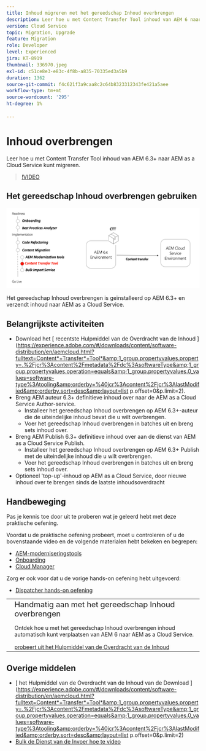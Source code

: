 ```yaml
---
title: Inhoud migreren met het gereedschap Inhoud overbrengen
description: Leer hoe u met Content Transfer Tool inhoud van AEM 6 naar AEM as a Cloud Service kunt migreren.
version: Cloud Service
topic: Migration, Upgrade
feature: Migration
role: Developer
level: Experienced
jira: KT-8919
thumbnail: 336970.jpeg
exl-id: c51ce8e3-e83c-4f8b-a835-70335ed3a5b9
duration: 1362
source-git-commit: f4c621f3a9caa8c2c64b8323312343fe421a5aee
workflow-type: tm+mt
source-wordcount: '295'
ht-degree: 1%

---
```



# Inhoud overbrengen

Leer hoe u met Content Transfer Tool inhoud van AEM 6.3+ naar AEM as a Cloud Service kunt migreren.

>[!VIDEO](https://video.tv.adobe.com/v/336970?quality=12&learn=on)

## Het gereedschap Inhoud overbrengen gebruiken

![ Levenscyclus van het Hulpmiddel van de Overdracht van de Inhoud ](../assets/content-transfer-tool.png)

Het gereedschap Inhoud overbrengen is geïnstalleerd op AEM 6.3+ en verzendt inhoud naar AEM as a Cloud Service.

## Belangrijkste activiteiten

+ Download het [ recentste Hulpmiddel van de Overdracht van de Inhoud ](https://experience.adobe.com/#/downloads/content/software-distribution/en/aemcloud.html?fulltext=Content*+Transfer*+Tool*&amp;1_group.propertyvalues.property=.%2Fjcr%3Acontent%2Fmetadata%2Fdc%3AsoftwareType&amp;1_group.propertyvalues.operation=equals&amp;1_group.propertyvalues.0_values=software-type%3Atooling&amp;orderby=%40jcr%3Acontent%2Fjcr%3AlastModified&amp;orderby.sort=desc&amp;layout=list p.offset=0&amp;p.limit=2).
+ Breng AEM auteur 6.3+ definitieve inhoud over naar de AEM as a Cloud Service Author-service.
   + Installeer het gereedschap Inhoud overbrengen op AEM 6.3+-auteur die de uiteindelijke inhoud bevat die u wilt overbrengen.
   + Voer het gereedschap Inhoud overbrengen in batches uit en breng sets inhoud over.
+ Breng AEM Publish 6.3+ definitieve inhoud over aan de dienst van AEM as a Cloud Service Publish.
   + Installeer het gereedschap Inhoud overbrengen op AEM 6.3+ Publish met de uiteindelijke inhoud die u wilt overbrengen.
   + Voer het gereedschap Inhoud overbrengen in batches uit en breng sets inhoud over.
+ Optioneel &#39;top-up&#39;-inhoud op AEM as a Cloud Service, door nieuwe inhoud over te brengen sinds de laatste inhoudsoverdracht

## Handbeweging

Pas je kennis toe door uit te proberen wat je geleerd hebt met deze praktische oefening.

Voordat u de praktische oefening probeert, moet u controleren of u de bovenstaande video en de volgende materialen hebt bekeken en begrepen:

+ [AEM-moderniseringstools](../aem-modernization-tools.md)
+ [Onboarding](../onboarding.md)
+ [Cloud Manager](../cloud-manager.md)

Zorg er ook voor dat u de vorige hands-on oefening hebt uitgevoerd:

+ [Dispatcher hands-on oefening](../dispatcher.md#hands-on-exercise)

<table style="border-width:0">
    <tr>
        <td style="width:150px">
            <a  rel="noreferrer"
                target="_blank"
                href="https://github.com/adobe/aem-cloud-engineering-video-series-exercises/tree/session6-transfercontent#cloud-acceleration-bootcamp---session-6-content"><img alt="Hands-on opslagplaats van GitHub" src="../assets/github.png"/>
            </a>        
        </td>
        <td style="width:100%;margin-bottom:1rem;">
            <div style="font-size:1.25rem;font-weight:400;">Handmatig aan met het gereedschap Inhoud overbrengen</div>
            <p style="margin:1rem 0">
                Ontdek hoe u met het gereedschap Inhoud overbrengen inhoud automatisch kunt verplaatsen van AEM 6 naar AEM as a Cloud Service.
            </p>
            <a  rel="noreferrer"
                target="_blank"
                href="https://github.com/adobe/aem-cloud-engineering-video-series-exercises/tree/session6-transfercontent#cloud-acceleration-bootcamp---session-6-content" class="spectrum-Button spectrum-Button--primary spectrum-Button--sizeM">
                <span class="spectrum-Button-label has-no-wrap has-text-weight-bold"> probeert uit het Hulpmiddel van de Overdracht van de Inhoud </span>
            </a>
        </td>
    </tr>
</table>

## Overige middelen

+ [ het Hulpmiddel van de Overdracht van de Inhoud van de Download ](https://experience.adobe.com/#/downloads/content/software-distribution/en/aemcloud.html?fulltext=Content*+Transfer*+Tool*&amp;1_group.propertyvalues.property=.%2Fjcr%3Acontent%2Fmetadata%2Fdc%3AsoftwareType&amp;1_group.propertyvalues.operation=equals&amp;1_group.propertyvalues.0_values=software-type%3Atooling&amp;orderby=%40jcr%3Acontent%2Fjcr%3AlastModified&amp;orderby.sort=desc&amp;layout=list p.offset=0&amp;p.limit=2)
+ [ Bulk de Dienst van de Invoer hoe te video ](https://experienceleague.adobe.com/docs/experience-manager-learn/cloud-service/migration/bulk-import.html)

